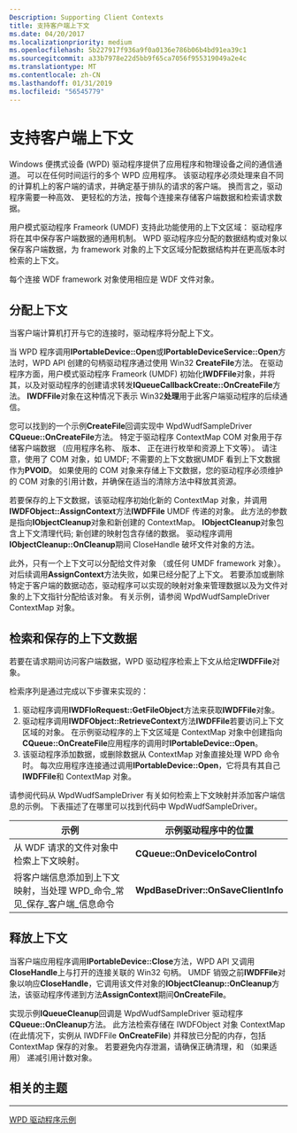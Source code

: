 ```yaml
---
Description: Supporting Client Contexts
title: 支持客户端上下文
ms.date: 04/20/2017
ms.localizationpriority: medium
ms.openlocfilehash: 5b227917f936a9f0a0136e786b06b4bd91ea39c1
ms.sourcegitcommit: a33b7978e22d5bb9f65ca7056f955319049a2e4c
ms.translationtype: MT
ms.contentlocale: zh-CN
ms.lasthandoff: 01/31/2019
ms.locfileid: "56545779"
---
```

# <a name="supporting-client-contexts"></a>支持客户端上下文


Windows 便携式设备 (WPD) 驱动程序提供了应用程序和物理设备之间的通信通道。 可以在任何时间运行的多个 WPD 应用程序。 该驱动程序必须处理来自不同的计算机上的客户端的请求，并确定基于排队的请求的客户端。 换而言之，驱动程序需要一种高效、 更轻松的方法，按每个连接来存储客户端数据和检索请求数据。

用户模式驱动程序 Frameork (UMDF) 支持此功能使用的上下文区域： 驱动程序将在其中保存客户端数据的通用机制。 WPD 驱动程序应分配的数据结构或对象以保存客户端数据，为 framework 对象的上下文区域分配数据结构并在更高版本时检索的上下文。

每个连接 WDF framework 对象使用相应是 WDF 文件对象。

## <a name="span-idassigningthecontextspanspan-idassigningthecontextspanspan-idassigningthecontextspanassigning-the-context"></a><span id="Assigning_the_Context"></span><span id="assigning_the_context"></span><span id="ASSIGNING_THE_CONTEXT"></span>分配上下文


当客户端计算机打开与它的连接时，驱动程序将分配上下文。

当 WPD 程序调用**IPortableDevice::Open**或**IPortableDeviceService::Open**方法时，WPD API 创建的句柄驱动程序通过使用 Win32 **CreateFile**方法。 在驱动程序方面，用户模式驱动程序 Frameork (UMDF) 初始化**IWDFFile**对象，并将其，以及对驱动程序的创建请求转发**IQueueCallbackCreate::OnCreateFile**方法。 **IWDFFile**对象在这种情况下表示 Win32**处理**用于此客户端驱动程序的后续通信。

您可以找到的一个示例**CreateFile**回调实现中 WpdWudfSampleDriver **CQueue::OnCreateFile**方法。 特定于驱动程序 ContextMap COM 对象用于存储客户端数据 （应用程序名称、 版本、 正在进行枚举和资源上下文等）。 请注意，使用了 COM 对象，如 UMDF; 不需要的上下文数据UMDF 看到上下文数据作为**PVOID**。 如果使用的 COM 对象来存储上下文数据，您的驱动程序必须维护的 COM 对象的引用计数，并确保在适当的清除方法中释放其资源。

若要保存的上下文数据，该驱动程序初始化新的 ContextMap 对象，并调用**IWDFObject::AssignContext**方法**IWDFFile** UMDF 传递的对象。 此方法的参数是指向**IObjectCleanup**对象和新创建的 ContextMap。 **IObjectCleanup**对象包含上下文清理代码; 新创建的映射包含存储的数据。 驱动程序调用**IObjectCleanup::OnCleanup**期间 CloseHandle 破坏文件对象的方法。

此外，只有一个上下文可以分配给文件对象 （或任何 UMDF framework 对象）。 对后续调用**AssignContext**方法失败，如果已经分配了上下文。 若要添加或删除特定于客户端的数据动态，驱动程序可以实现的映射对象来管理数据以及为文件对象的上下文指针分配给该对象。 有关示例，请参阅 WpdWudfSampleDriver ContextMap 对象。

## <a name="span-idretrievingandsavingcontextdataspanspan-idretrievingandsavingcontextdataspanspan-idretrievingandsavingcontextdataspanretrieving-and-saving-context-data"></a><span id="Retrieving_and_Saving_Context_Data"></span><span id="retrieving_and_saving_context_data"></span><span id="RETRIEVING_AND_SAVING_CONTEXT_DATA"></span>检索和保存的上下文数据


若要在请求期间访问客户端数据，WPD 驱动程序检索上下文从给定**IWDFFile**对象。

检索序列是通过完成以下步骤来实现的：

1.  驱动程序调用**IWDFIoRequest::GetFileObject**方法来获取**IWDFFile**对象。
2.  驱动程序调用**IWDFObject::RetrieveContext**方法**IWDFFile**若要访问上下文区域的对象。 在示例驱动程序的上下文区域是 ContextMap 对象中创建指向**CQueue::OnCreateFile**应用程序的调用时**IPortableDevice::Open**。
3.  该驱动程序添加数据，或删除数据从 ContextMap 对象直接处理 WPD 命令时。 每次应用程序连接通过调用**IPortableDevice::Open**，它将具有其自己**IWDFFile**和 ContextMap 对象。

请参阅代码从 WpdWudfSampleDriver 有关如何检索上下文映射并添加客户端信息的示例。 下表描述了在哪里可以找到代码中 WpdWudfSampleDriver。

| 示例                                                                                                                  | 示例驱动程序中的位置           |
|--------------------------------------------------------------------------------------------------------------------------|-------------------------------------|
| 从 WDF 请求的文件对象中检索上下文映射。                                                     | **CQueue::OnDeviceIoControl**       |
| 将客户端信息添加到上下文映射，当处理 WPD\_命令\_常见\_保存\_客户端\_信息命令 | **WpdBaseDriver::OnSaveClientInfo** |

 

## <a name="span-idreleasingthecontextspanspan-idreleasingthecontextspanspan-idreleasingthecontextspanreleasing-the-context"></a><span id="Releasing_the_Context"></span><span id="releasing_the_context"></span><span id="RELEASING_THE_CONTEXT"></span>释放上下文


当客户端应用程序调用**IPortableDevice::Close**方法，WPD API 又调用**CloseHandle**上与打开的连接关联的 Win32 句柄。 UMDF 销毁之前**IWDFFile**对象以响应**CloseHandle**，它调用该文件对象的**IObjectCleanup::OnCleanup**方法，该驱动程序传递到方法**AssignContext**期间**OnCreateFile**。

实现示例**IQueueCleanup**回调是 WpdWudfSampleDriver 驱动程序**CQueue::OnCleanup**方法。 此方法检索存储在 IWDFObject 对象 ContextMap (在此情况下，实例从 IWDFFile **OnCreateFile**) 并释放已分配的内存，包括 ContextMap 保存的对象。 若要避免内存泄漏，请确保正确清理，和 （如果适用） 递减引用计数对象。

## <a name="span-idrelatedtopicsspanrelated-topics"></a><span id="related_topics"></span>相关的主题


****
[WPD 驱动程序示例](the-wpd-driver-samples.md)

 

 





